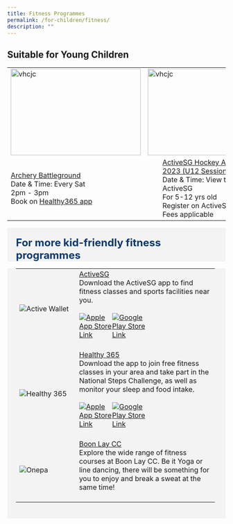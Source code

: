 ```yaml
---
title: Fitness Programmes
permalink: /for-children/fitness/
description: ""
---
```

## Suitable for Young Children

<table>
	<tbody><tr>
		<td><img style="height:200px;width:300px" alt="vhcjc" src="https://www.littledayout.com/wp-content/uploads/01-salt-and-light-archery.jpg"></td>
		<td><img style="height:200px;width:300px" alt="vhcjc" src="https://s3-ap-southeast-1.amazonaws.com/mmsproduction/program/s/1715838409648b2a0eeff8a.jpg"></td>
		<td><img style="height:200px;width:300px" alt="vhcjc" src="https://s3-ap-southeast-1.amazonaws.com/mmsproduction/program/s/1785485762648b295978693.jpg"></td>
	</tr>
	<tr>
		<td><a href="https://www.healthhub.sg/programmes/197/healthyliving">Archery Battleground</a><br>Date &amp; Time: Every Sat <br>2pm - 3pm<br>Book on <a href="https://www.healthhub.sg/programmes/197/healthyliving" target="_blank">Healthy365 app</a><br></td>
		<td><div style="position:relative;left:34px;"><a href="https://members.myactivesg.com/programmes/view/program/51399/venue/1043">ActiveSG Hockey Academy Season 3 2023 (U12 Session 1)</a><br>Date &amp; Time: View time slots on ActiveSG <br>For 5-12 yrs old<br>Register on ActiveSG<br>Fees applicable<br></div></td>
		<td><a href="https://members.myactivesg.com/programmes/view/program/51401/venue/1043">ActiveSG Hockey Academy Season 3 2023 (U12 - Session 2)</a><br>Date &amp; Time: View time slots on ActiveSG <br>For 5-12 yrs old<br>Register on ActiveSG<br>Fees applicable<br>	</td></tr>
<tr>
	</tr>			
</tbody></table><p></p>
	
<div class="row" style="font-size:24px; font-weight: 700; color: #063970; background-color: #f3f3f3; padding: 20px 0px 0px 20px;">For more kid-friendly fitness programmes</div>
<div class="row" style="font-size:18px ;background-color: #f3f3f3; padding: 0px 25px 0px 20px;">
	<table style="width:100%">
  <tbody><tr>
    <td style="width:30%">
      <img src="https://s3-ap-southeast-1.amazonaws.com/mmsproduction/program/s/ActiveSG.jpg" alt="Active Wallet">
    </td>	
    <td style="width:70%">
      	<a href="https://www.myactivesg.com/About-ActiveSG/myActiveSG-App" target="_blank">ActiveSG</a>
   <br>
	Download the ActiveSG app to find fitness classes and sports facilities near you. <br>
	<br>
<div style="width:50%;display:flex;flex-wrap:wrap;">
         <div style="flex:50%"><a href="https://apps.apple.com/sg/app/activesg/id827595244" target="_blanket"><img alt="Apple App Store Link" src="https://d33wubrfki0l68.cloudfront.net/769d2c164a70c4400654f300f4f36f94ce152f0c/c170e/images/community/appstoreicon/apple-store.png"></a>
          </div>
          <div style="flex:50%;"><a href="https://play.google.com/store/apps/details?id=com.iapps.ssc" target="_blanket"><img alt="Google Play Store Link" src="https://d33wubrfki0l68.cloudfront.net/d4fb6ada6a348985c0e527742be609958e91db35/f4002/images/community/appstoreicon/google-play.png"></a>
          </div>
      </div>  
    <br></td>
  </tr>
		
<tr>
		 <td style="width:30%">
      <img src="https://play-lh.googleusercontent.com/PpfJTn4mU_d_r3zFGeF1hOs22uYKHry6QFLC9PqefEpfVcQyH17EfeBA86-iPTC-U-o" alt="Healthy 365">
    </td>	
    <td style="width:70%">
      	<a href="https://hpb.gov.sg/healthy-living/healthy-365" target="_blank">Healthy 365</a>
   <br>
	Download the app to join free fitness classes in your area and take part in the National Steps Challenge, as well as monitor your sleep and food intake.<br>
	<br>
<div style="width:50%;display:flex;flex-wrap:wrap;">
         <div style="flex:50%"><a href="https://apps.apple.com/sg/app/healthy-365/id1040202154" target="_blanket"><img alt="Apple App Store Link" src="https://d33wubrfki0l68.cloudfront.net/769d2c164a70c4400654f300f4f36f94ce152f0c/c170e/images/community/appstoreicon/apple-store.png"></a>
          </div>
          <div style="flex:50%;"><a href="https://play.google.com/store/apps/details?id=sg.gov.hpb.healthy365" target="_blanket"><img alt="Google Play Store Link" src="https://d33wubrfki0l68.cloudfront.net/d4fb6ada6a348985c0e527742be609958e91db35/f4002/images/community/appstoreicon/google-play.png"></a>
          </div>
      </div>  
    <br></td>
  </tr>
		
		
<tr>
    <td style="width:30%">
      <img src="https://www.pa.gov.sg/images/Our%20Network/Community%20Club/onepalogo.jpg" alt="Onepa">
    </td>	
    <td style="width:70%">
      	<a href="https://www.onepa.gov.sg/cc/boon-lay-cc" target="_blank">Boon Lay CC</a>
   <br>
	Explore the wide range of fitness courses at Boon Lay CC. Be it Yoga or line dancing, there will be something for you to enjoy and break a sweat at the same time! <br>
	<br></td>
</tr>
</tbody></table>
<br>
</div>